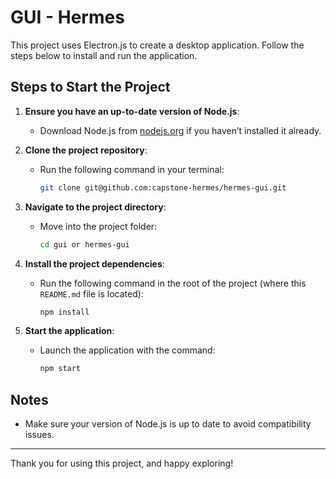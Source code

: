 # GUI - Hermes

This project uses Electron.js to create a desktop application. Follow the steps below to install and run the application.

## Steps to Start the Project

1. **Ensure you have an up-to-date version of Node.js**:
   - Download Node.js from [nodejs.org](https://nodejs.org) if you haven’t installed it already.

2. **Clone the project repository**:
   - Run the following command in your terminal:
     ```bash
     git clone git@github.com:capstone-hermes/hermes-gui.git
     ```

3. **Navigate to the project directory**:
   - Move into the project folder:
     ```bash
     cd gui or hermes-gui
     ```

4. **Install the project dependencies**:
   - Run the following command in the root of the project (where this `README.md` file is located):
     ```bash
     npm install
     ```

5. **Start the application**:
   - Launch the application with the command:
     ```bash
     npm start
     ```

## Notes

- Make sure your version of Node.js is up to date to avoid compatibility issues.

---

Thank you for using this project, and happy exploring!
